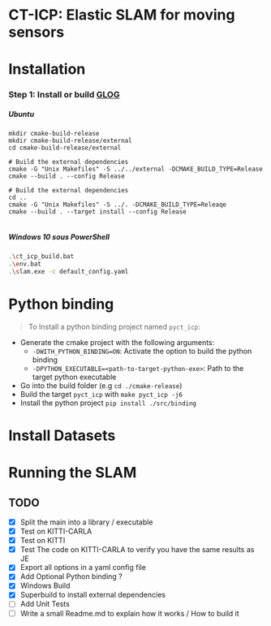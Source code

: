 # CT-ICP: Elastic SLAM for moving sensors

# Installation

### Step 1: Install or build [GLOG](https://github.com/google/glog)

##### Ubuntu

```
mkdir cmake-build-release 
mkdir cmake-build-release/external
cd cmake-build-release/external

# Build the external dependencies 
cmake -G "Unix Makefiles" -S ../../external -DCMAKE_BUILD_TYPE=Release
cmake --build . --config Release

# Build the external dependencies 
cd ..
cmake -G "Unix Makefiles" -S ../. -DCMAKE_BUILD_TYPE=Releaqe
cmake --build . --target install --config Release


```

##### Windows 10 sous PowerShell
```bash
.\ct_icp_build.bat
.\env.bat
.\slam.exe -c default_config.yaml
 ```

# Python binding

> To Install a python binding project named `pyct_icp`:

- Generate the cmake project with the following arguments:
    - `-DWITH_PYTHON_BINDING=ON`: Activate the option to build the python binding
    - `-DPYTHON_EXECUTABLE=<path-to-target-python-exe>`: Path to the target python executable
- Go into the build folder (e.g `cd ./cmake-release`)
- Build the target `pyct_icp` with `make pyct_icp -j6`
- Install the python project `pip install ./src/binding`

# Install Datasets

# Running the SLAM

## TODO

- [x] Split the main into a library / executable
- [x] Test on KITTI-CARLA
- [x] Test on KITTI
- [x] Test The code on KITTI-CARLA to verify you have the same results as JE
- [x] Export all options in a yaml config file
- [x] Add Optional Python binding ?
- [x] Windows Build
- [x] Superbuild to install external dependencies
- [ ] Add Unit Tests
- [ ] Write a small Readme.md to explain how it works / How to build it
